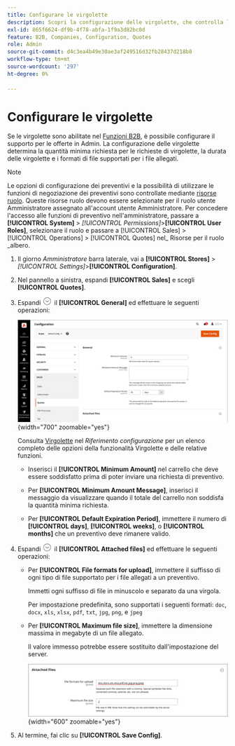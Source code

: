 ```yaml
---
title: Configurare le virgolette
description: Scopri la configurazione delle virgolette, che controlla la quantità minima di ordini richiesta per le richieste di virgolette, la durata delle virgolette e gli allegati dei file.
exl-id: 865f6624-df9b-4f78-abfa-1f9a3d82bc0d
feature: B2B, Companies, Configuration, Quotes
role: Admin
source-git-commit: d4c3ea4b49e30ae3af249516d32fb28437d218b8
workflow-type: tm+mt
source-wordcount: '297'
ht-degree: 0%

---
```


# Configurare le virgolette

Se le virgolette sono abilitate nel [Funzioni B2B](enable-basic-features.md), è possibile configurare il supporto per le offerte in Admin. La configurazione delle virgolette determina la quantità minima richiesta per le richieste di virgolette, la durata delle virgolette e i formati di file supportati per i file allegati.

>[!NOTE]
>
>Le opzioni di configurazione dei preventivi e la possibilità di utilizzare le funzioni di negoziazione dei preventivi sono controllate mediante [risorse ruolo](../systems/permissions-user-roles.md#role-resources). Queste risorse ruolo devono essere selezionate per il ruolo utente Amministratore assegnato all&#39;account utente Amministratore. Per concedere l&#39;accesso alle funzioni di preventivo nell&#39;amministratore, passare a **[!UICONTROL System]** > _[!UICONTROL Permissions]_>**[!UICONTROL User Roles]**, selezionare il ruolo e passare a [!UICONTROL Sales] > [!UICONTROL Operations] > [!UICONTROL Quotes] nel_ Risorse per il ruolo _albero.

1. Il giorno _Amministratore_ barra laterale, vai a **[!UICONTROL Stores]** > _[!UICONTROL Settings]_>**[!UICONTROL Configuration]**.

1. Nel pannello a sinistra, espandi **[!UICONTROL Sales]** e scegli **[!UICONTROL Quotes]**.

1. Espandi ![Selettore di espansione](../assets/icon-display-expand.png) il **[!UICONTROL General]** ed effettuare le seguenti operazioni:

   ![Configurazione preventivi di vendita - Generale](./assets/quotes-general.png){width="700" zoomable="yes"}

   Consulta [Virgolette](../configuration-reference/sales/quotes.md) nel _Riferimento configurazione_ per un elenco completo delle opzioni della funzionalità Virgolette e delle relative funzioni.

   - Inserisci il **[!UICONTROL Minimum Amount]** nel carrello che deve essere soddisfatto prima di poter inviare una richiesta di preventivo.

   - Per **[!UICONTROL Minimum Amount Message]**, inserisci il messaggio da visualizzare quando il totale del carrello non soddisfa la quantità minima richiesta.

   - Per **[!UICONTROL Default Expiration Period]**, immettere il numero di **[!UICONTROL days]**, **[!UICONTROL weeks]**, o **[!UICONTROL months]** che un preventivo deve rimanere valido.

1. Espandi ![Selettore di espansione](../assets/icon-display-expand.png) il **[!UICONTROL Attached files]** ed effettuare le seguenti operazioni:

   - Per **[!UICONTROL File formats for upload]**, immettere il suffisso di ogni tipo di file supportato per i file allegati a un preventivo.

     Immetti ogni suffisso di file in minuscolo e separato da una virgola.

     Per impostazione predefinita, sono supportati i seguenti formati: `doc`, `docx`, `xls`, `xlsx`, `pdf`, `txt`, `jpg`, `png`, e `jpeg`

   - Per **[!UICONTROL Maximum file size]**, immettere la dimensione massima in megabyte di un file allegato.

     Il valore immesso potrebbe essere sostituito dall&#39;impostazione del server.

     ![Configurazione offerte di vendita - file allegati](./assets/quotes-attached-files.png){width="600" zoomable="yes"}

1. Al termine, fai clic su **[!UICONTROL Save Config]**.
